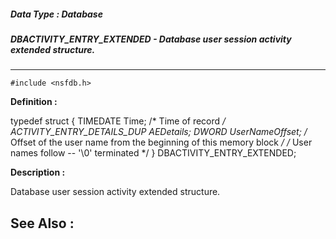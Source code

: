 ##### Data Type : Database
##### DBACTIVITY_ENTRY_EXTENDED - Database user session activity extended structure.
---
```
#include <nsfdb.h>
```

**Definition :**

typedef struct {
	TIMEDATE Time;    /* Time of record */
	ACTIVITY_ENTRY_DETAILS_DUP AEDetails;
	DWORD UserNameOffset;         /* Offset of the user name from the 
beginning of this memory block */
	      /* User names follow -- '\0' terminated */ 
} DBACTIVITY_ENTRY_EXTENDED;


**Description :**

Database user session activity extended structure.


**See Also :**
---
